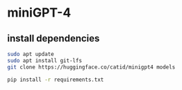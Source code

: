 # miniGPT-4

## install dependencies

```bash
sudo apt update
sudo apt install git-lfs
git clone https://huggingface.co/catid/minigpt4 models

pip install -r requirements.txt
```